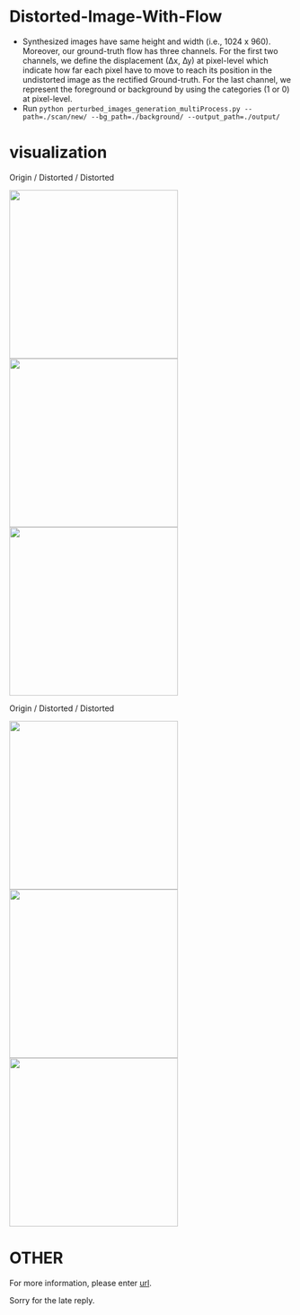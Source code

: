 # Distorted-Image-With-Flow

- Synthesized images have same height and width (i.e., 1024 x 960). Moreover, our ground-truth flow has three channels. For the first two channels, we define the displacement (∆x, ∆y) at pixel-level which indicate how far each pixel have to move to reach its position in the undistorted image as the rectified Ground-truth. For the last channel, we represent the foreground or background by using the categories (1 or 0) at pixel-level.
- Run `python perturbed_images_generation_multiProcess.py --path=./scan/new/ --bg_path=./background/ --output_path=./output/`

# visualization

Origin / Distorted / Distorted

<img src="https://github.com/gwxie/Distorted-Image-With-Flow/blob/main/output/scan/new_0.png" height="300"/>    <img src="https://github.com/gwxie/Distorted-Image-With-Flow/blob/main/output/png/new_0_7_curve.png" height="300"/>    <img src="https://github.com/gwxie/Distorted-Image-With-Flow/blob/main/output/png/new_0_7_fold.png" height="300"/>

Origin / Distorted / Distorted

<img src="https://github.com/gwxie/Distorted-Image-With-Flow/blob/main/output/scan/new_1.png" height="300"/>  <img src="https://github.com/gwxie/Distorted-Image-With-Flow/blob/main/output/png/new_1_7_curve.png" height="300"/>  <img src="https://github.com/gwxie/Distorted-Image-With-Flow/blob/main/output/png/new_1_7_fold.png" height="300"/>

# OTHER
For more information, please enter [url](https://github.com/gwxie/Dewarping-Document-Image-By-Displacement-Flow-Estimation).

Sorry for the late reply.

